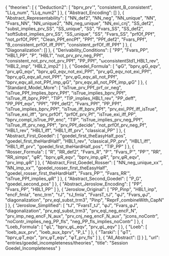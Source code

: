 {
    "theories": [
        {
            "Deduction2": [
                "bprv_prv'",
                "consistent_B_consistent",
                "LLq_num",
                "LLq_num2"
            ]
        },
        {
            "Abstract_Encoding": []
        },
        {
            "Abstract_Representability": [
                "NN_def2",
                "NN_neg",
                "NN_unique",
                "NN",
                "Fvars_NN",
                "NN_unique2",
                "NN_neg_unique",
                "NN_exi_cnj",
                "SS_def2",
                "subst_implies_prv_SS",
                "SS_unique",
                "SS",
                "Fvars_SS",
                "SS_def2",
                "softSubst_implies_prv_SS",
                "SS_unique",
                "SS",
                "Fvars_SS",
                "prfOf_PPf",
                "not_prfOf_PPf",
                "Clean_PPf_encPf",
                "PPf",
                "PPf_def2",
                "Fvars_PPf",
                "B_consistent_prfOf_iff_PPf",
                "consistent_prfOf_iff_PPf"
            ]
        },
        {
            "Diagonalization": []
        },
        {
            "Derivability_Conditions": [
                "PP",
                "Fvars_PP",
                "HBL1_PP",
                "P",
                "HBL1",
                "not_prv_prv_neg_PPf",
                "consistent_not_prv_not_prv_PPf",
                "PP_PPf",
                "ωconsistentStd1_HBL1_rev",
                "HBL2_imp",
                "HBL2_imp2"
            ]
        },
        {
            "Goedel_Formula": [
                "φG",
                "bprv_φG_eqv",
                "prv_φG_eqv",
                "bprv_φG_eqv_not_exi_PPf",
                "prv_φG_eqv_not_exi_PPf",
                "bprv_φG_eqv_all_not_PPf",
                "prv_φG_eqv_all_not_PPf",
                "bprv_eqv_all_not_PPf_imp_φG",
                "prv_eqv_all_not_PPf_imp_φG"
            ]
        },
        {
            "Standard_Model_More": [
                "isTrue_prv_PPf_prf_or_neg",
                "isTrue_PPf_Implies_bprv_PPf",
                "isTrue_implies_bprv_PPf",
                "isTrue_iff_bprv_PPf",
                "TIP",
                "TIP_implies_HBL1_rev",
                "PP_deff",
                "PP_PPf_eqv",
                "PPf",
                "PPf_def2",
                "Fvars_PPf",
                "PP_PPf",
                "isTrue_implies_bprv_PPf",
                "isTrue_iff_bprv_PPf",
                "prv_exi_PPf_iff_isTrue",
                "isTrue_exi_iff",
                "prv_prfOf",
                "prfOf_prv_Pf",
                "isTrue_exi_iff_PP",
                "bprv_compl_isTrue_PP_enc",
                "TIP",
                "isTrue_implies_prv_neg_PPf",
                "isTrue_iff_prv_neg_PPf",
                "prv_PPf_decide",
                "not_prfOf_prv_neg_Pf",
                "HBL1_rev",
                "HBL1_iff",
                "HBL1_iff_prv",
                "classical_PP"
            ]
        },
        {
            "Abstract_First_Goedel": [
                "goedel_first_theEasyHalf_pos",
                "goedel_first_theHardHalf",
                "HBL1_rev",
                "classical_PP_prv",
                "HBL1_iff",
                "HBL1_iff_prv",
                "goedel_first_theHardHalf_pos",
                "TIP_PP"
            ]
        },
        {
            "Rosser_Formula": [
                "R",
                "RR_def2",
                "Fvars_R",
                "P'",
                "Fvars_P'",
                "PP'",
                "RR",
                "RR_simps",
                "φR",
                "bprv_φR_eqv",
                "bprv_imp_φR",
                "prv_φR_eqv",
                "prv_imp_φR"
            ]
        },
        {
            "Abstract_First_Goedel_Rosser": [
                "NN_neg_unique_xx'",
                "NN_imp_xx'",
                "goedel_rosser_first_theEasyHalf",
                "goedel_rosser_first_theHardHalf",
                "Fvars_PP'",
                "Fvars_RR'",
                "isTrue_PPf_implies_φR"
            ]
        },
        {
            "Abstract_Second_Goedel": [
                "P_G",
                "goedel_second_pos"
            ]
        },
        {
            "Abstract_Jeroslow_Encoding": [
                "PP",
                "Fvars_PP",
                "HBL1_PP"
            ]
        },
        {
            "Jeroslow_Original": [
                "PP_Pinp",
                "HBL1_inp",
                "encF_fmla",
                "enc_trm",
                "τJ",
                "τJ_fmla",
                "FvarsT_τJ",
                "φJ",
                "Fvars_φJ",
                "diagonalization",
                "prv_eql_subst_trm3",
                "Pinp",
                "ReprF_combineWith_CapN"
            ]
        },
        {
            "Jeroslow_Simplified": [
                "tJ",
                "FvarsT_tJ",
                "φJ",
                "Fvars_φJ",
                "diagonalization",
                "prv_eql_subst_trm3",
                "prv_eql_neg_encF_N",
                "prv_imp_neg_encF_N_aux",
                "prv_cnj_neg_encF_N_aux",
                "jcons_noContr",
                "noContr_implies_neg_PP_fls",
                "neg_PP_fls_implies_noContr"
            ]
        },
        {
            "Loeb_Formula": [
                "φL",
                "bprv_φL_eqv",
                "prv_φL_eqv"
            ]
        },
        {
            "Loeb": [
                "loeb_aux_prv",
                "loeb_aux_bprv",
                "P_L"
            ]
        },
        {
            "Tarski": [
                "φT",
                "bprv_φT_eqv",
                "prv_φT_eqv",
                "φT_prv_fls"
            ]
        },
        {
            "All_Abstract": []
        }
    ],
    "url": "entries/goedel_incompleteness/theories",
    "title": "Session Goedel_Incompleteness"
}